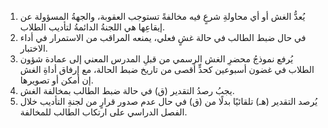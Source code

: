 1. يُعدُّ الغش أو أي محاولةِ شرعٍ فيه مخالفةً تستوجب العقوبة، والجهةُ المسؤولة عن إيقاعِها هي اللجنةُ الدائمةُ لتأديب الطلاب.  
2. في حال ضبط الطالب في حالة غشٍ فعلي، يمنعه المراقب من الاستمرار في أداء الاختبار.  
3. يُرفع نموذجُ محضرِ الغش الرسمي من قبلِ المدرس المعني إلى عمادة شؤون الطلاب في غضون أسبوعين كحدٍّ أقصى من تاريخ ضبط الحالة، مع إرفاق أداةِ الغش إن أمكن أو تصويرها.  
4. يجبُ رصدُ التقدير (ق) في حالة ضبط الطالب بمخالفة الغش.  
5. يُرصد التقدير (هـ) تلقائيًا بدلًا من (ق) في حال عدم صدور قرارٍ من لجنةِ التأديب خلال الفصل الدراسي على ارتكاب الطالب للمخالفة.  
